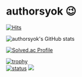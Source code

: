 # authorsyok 😉
[![Hits](https://hits.seeyoufarm.com/api/count/incr/badge.svg?url=https%3A%2F%2Fgithub.com%2Fauthorsyok&count_bg=%2359C2BA&title_bg=%23D0D2C7&icon=&icon_color=%23E7E7E7&title=hits&edge_flat=false)](https://hits.seeyoufarm.com)

![authorsyok's GitHub stats](https://github-readme-stats.vercel.app/api?username=authorsyok&show_icons=true&theme=radical)

[![Solved.ac Profile](http://mazassumnida.wtf/api/v2/generate_badge?boj=authorsyok)](https://solved.ac/authorsyok)

[![trophy](https://github-profile-trophy.vercel.app/?username=authorsyok&theme=chalk&row=1&column=7)](https://github.com/ryo-ma/github-profile-trophy)  
[![status](https://github-readme-streak-stats.herokuapp.com/?user=authorsyok)](#)
<a href="https://opgc.me/#/users/authorsyok" target="_blank"><img src="https://api.opgc.me/githubs/users/authorsyok/tag/?theme=basic" /></a>
